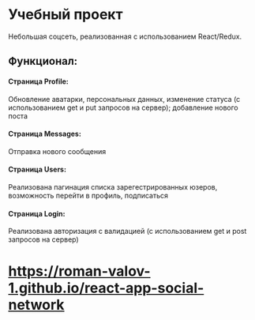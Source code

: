 # Учебный проект #
Небольшая соцсеть, реализованная с использованием React/Redux.
## Функционал: ##
#### Страница Profile: ####
Обновление аватарки, персональных данных, изменение статуса (с использованием get и put запросов на сервер); добавление нового поста
#### Страница Messages: #### 
Отправка нового сообщения
#### Страница Users: #### 
Реализована пагинация списка зарегестрированных юзеров, возможность перейти в профиль, подписаться
#### Страница Login: #### 
Реализована авторизация с валидацией (с использованием get и post запросов на сервер)


# https://roman-valov-1.github.io/react-app-social-network #

